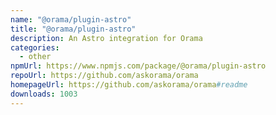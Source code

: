 ```yaml
---
name: "@orama/plugin-astro"
title: "@orama/plugin-astro"
description: An Astro integration for Orama
categories:
  - other
npmUrl: https://www.npmjs.com/package/@orama/plugin-astro
repoUrl: https://github.com/askorama/orama
homepageUrl: https://github.com/askorama/orama#readme
downloads: 1003
---
```

